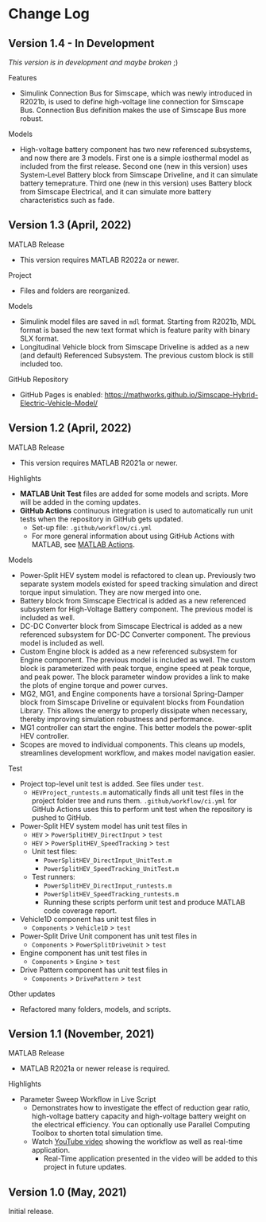 # Change Log

## Version 1.4 - In Development

*This version is in development and maybe broken* ;)

Features

- Simulink Connection Bus for Simscape,
  which was newly introduced in R2021b,
  is used to define high-voltage line connection for Simscape Bus.
  Connection Bus definition makes the use of Simscape Bus more robust.

Models

- High-voltage battery component has two new referenced subsystems,
  and now there are 3 models.
  First one is a simple iosthermal model as included from the first release.
  Second one (new in this version) uses System-Level Battery block
  from Simscape Driveline, and it can simulate battery temeprature.
  Third one (new in this version) uses Battery block
  from Simscape Electrical, and it can simulate more
  battery characteristics such as fade.

## Version 1.3 (April, 2022)

MATLAB Release

- This version requires MATLAB R2022a or newer.

Project

- Files and folders are reorganized.

Models

- Simulink model files are saved in `mdl` format.
  Starting from R2021b, MDL format is based the new text format
  which is feature parity with binary SLX format.
- Longitudinal Vehicle block from Simscape Driveline is
  added as a new (and default) Referenced Subsystem.
  The previous custom block is still included too.

GitHub Repository

- GitHub Pages is enabled:
  https://mathworks.github.io/Simscape-Hybrid-Electric-Vehicle-Model/

## Version 1.2 (April, 2022)

MATLAB Release

- This version requires MATLAB R2021a or newer.

Highlights

- **MATLAB Unit Test** files are added for some models and scripts.
  More will be added in the coming updates.
- **GitHub Actions** continuous integration is used to automatically
  run unit tests when the repository in GitHub gets updated.
  - Set-up file: `.github/workflow/ci.yml`
  - For more general information about using GitHub Actions with MATLAB,
    see [MATLAB Actions](https://github.com/matlab-actions/overview).

Models

- Power-Split HEV system model is refactored to clean up.
  Previously two separate system models existed
  for speed tracking simulation and direct torque input simulation.
  They are now merged into one.
- Battery block from Simscape Electrical is added as
  a new referenced subsystem for High-Voltage Battery component.
  The previous model is included as well.
- DC-DC Converter block from Simscape Electrical is added as
  a new referenced subsystem for DC-DC Converter component.
  The previous model is included as well.
- Custom Engine block is added as a new referenced subsystem
  for Engine component.
  The previous model is included as well.
  The custom block is parameterized with peak torque,
  engine speed at peak torque, and peak power.
  The block parameter window provides a link to
  make the plots of engine torque and power curves.
- MG2, MG1, and Engine components have
  a torsional Spring-Damper block from Simscape Driveline
  or equivalent blocks from Foundation Library.
  This allows the energy to properly dissipate when necessary,
  thereby improving simulation robustness and performance.
- MG1 controller can start the engine.
  This better models the power-split HEV controller.
- Scopes are moved to individual components.
  This cleans up models, streamlines development workflow,
  and makes model navigation easier.

Test

- Project top-level unit test is added.
  See files under `test`.
  - `HEVProject_runtests.m` automatically finds all unit test files
    in the project folder tree and runs them.
    `.github/workflow/ci.yml` for GitHub Actions uses this
    to perform unit test when the repository is pushed to GitHub.
- Power-Split HEV system model has unit test files in
  - `HEV` > `PowerSplitHEV_DirectInput` > `test`
  - `HEV` > `PowerSplitHEV_SpeedTracking` > `test`
  - Unit test files:
    - `PowerSplitHEV_DirectInput_UnitTest.m`
    - `PowerSplitHEV_SpeedTracking_UnitTest.m`
  - Test runners:
    - `PowerSplitHEV_DirectInput_runtests.m`
    - `PowerSplitHEV_SpeedTracking_runtests.m`
    - Running these scripts perform unit test and produce
      MATLAB code coverage report.
- Vehicle1D component has unit test files in
  - `Components` > `Vehicle1D` > `test`
- Power-Split Drive Unit component has unit test files in
  - `Components` > `PowerSplitDriveUnit` > `test`
- Engine component has unit test files in
  - `Components` > `Engine` > `test`
- Drive Pattern component has unit test files in
  - `Components` > `DrivePattern` > `test`

Other updates

- Refactored many folders, models, and scripts.

## Version 1.1 (November, 2021)

MATLAB Release

- MATLAB R2021a or newer release is required.

Highlights

- Parameter Sweep Workflow in Live Script
  - Demonstrates how to investigate the effect of reduction gear ratio,
    high-voltage battery capacity and high-voltage battery weight
    on the electrical efficiency.
    You can optionally use Parallel Computing Toolbox to shorten
    total simulation time.
  - Watch [YouTube video](https://www.youtube.com/watch?v=cbo83A8K_4w)
    showing the workflow as well as real-time application.
    - Real-Time application presented in the video will be added
      to this project in future updates.

## Version 1.0 (May, 2021)

Initial release.
